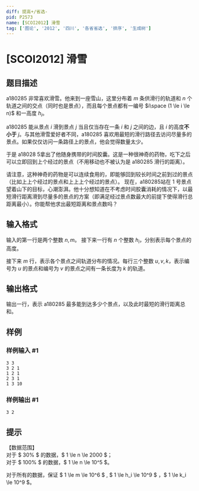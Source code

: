 ```yaml
---
diff: 提高+/省选-
pid: P2573
name: [SCOI2012] 滑雪
tag: ['图论', '2012', '四川', '各省省选', '排序', '生成树']
---
```

# [SCOI2012] 滑雪
## 题目描述

a180285 非常喜欢滑雪。他来到一座雪山，这里分布着 $m$ 条供滑行的轨道和 $n$ 个轨道之间的交点（同时也是景点），而且每个景点都有一编号 $i\space (1 \le i \le n)$ 和一高度 $h_i$。  

a180285 能从景点 $i$ 滑到景点 $j$ 当且仅当存在一条 $i$ 和 $j$ 之间的边，且 $i$ 的高度**不小于** $j$。与其他滑雪爱好者不同，a180285 喜欢用最短的滑行路径去访问尽量多的景点。如果仅仅访问一条路径上的景点，他会觉得数量太少。

于是 a18028 5拿出了他随身携带的时间胶囊。这是一种很神奇的药物，吃下之后可以立即回到上个经过的景点（不用移动也不被认为是 a180285 滑行的距离）。  

请注意，这种神奇的药物是可以连续食用的，即能够回到较长时间之前到过的景点（比如上上个经过的景点和上上上个经过的景点）。 现在，a180285站在 $1$ 号景点望着山下的目标，心潮澎湃。他十分想知道在不考虑时间胶囊消耗的情况下，以最短滑行距离滑到尽量多的景点的方案（即满足经过景点数最大的前提下使得滑行总距离最小）。你能帮他求出最短距离和景点数吗？

## 输入格式

输入的第一行是两个整数 $n,m$。
接下来一行有 $n$ 个整数 $h_i$，分别表示每个景点的高度。

接下来 $m$ 行，表示各个景点之间轨道分布的情况。每行三个整数 $u,v,k$，表示编号为 $u$ 的景点和编号为 $v$ 的景点之间有一条长度为 $k$ 的轨道。

## 输出格式

输出一行，表示 a180285 最多能到达多少个景点，以及此时最短的滑行距离总和。

## 样例

### 样例输入 #1
```
3 3 
3 2 1 
1 2 1 
2 3 1 
1 3 10 
```
### 样例输出 #1
```
3 2
```
## 提示

【数据范围】   
对于 $ 30\% $ 的数据，$ 1 \le n \le 2000 $；   
对于 $ 100\% $ 的数据，$ 1 \le n \le 10^5 $。


对于所有的数据，保证 $ 1 \le m \le 10^6 $ , $ 1 \le h_i \le 10^9 $ ，$ 1 \le k_i \le 10^9 $。

